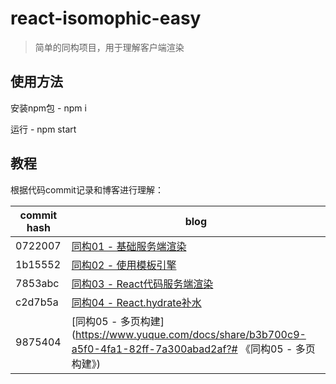 # react-isomophic-easy

> 简单的同构项目，用于理解客户端渲染

## 使用方法

安装npm包 - npm i

运行 - npm start

## 教程
根据代码commit记录和博客进行理解：  

| commit hash |         blog         |
| ----------- | -------------------- |
| 0722007     | [同构01 - 基础服务端渲染](https://www.yuque.com/docs/share/21bf1c47-59c9-453a-b9e0-41dbb6519c83?#%20%E3%80%8A%E5%90%8C%E6%9E%8401%20-%20%E5%9F%BA%E7%A1%80%E6%9C%8D%E5%8A%A1%E7%AB%AF%E6%B8%B2%E6%9F%93%E3%80%8B) |
| 1b15552     | [同构02 - 使用模板引擎](https://www.yuque.com/docs/share/7bf37cb1-cc57-4797-a842-808d2852ba03?#%20%E3%80%8A%E5%90%8C%E6%9E%8402%20-%20%E4%BD%BF%E7%94%A8%E6%A8%A1%E6%9D%BF%E5%BC%95%E6%93%8E%E3%80%8B) |
| 7853abc     | [同构03 - React代码服务端渲染](https://www.yuque.com/docs/share/ed70fcd8-f4c2-43ba-890d-ca68fe40fd58?#%20%E3%80%8A%E5%90%8C%E6%9E%8403%20-%20React%E4%BB%A3%E7%A0%81%E6%9C%8D%E5%8A%A1%E7%AB%AF%E6%B8%B2%E6%9F%93%E3%80%8B) |
| c2d7b5a     | [同构04 - React.hydrate补水](https://www.yuque.com/docs/share/9b00c43f-6180-4f8f-aee4-249d3807d33b?#%20%E3%80%8A%E5%90%8C%E6%9E%8404%20-%20React.hydrate%E8%A1%A5%E6%B0%B4%E3%80%8B) |
| 9875404     | [同构05 - 多页构建](https://www.yuque.com/docs/share/b3b700c9-a5f0-4fa1-82ff-7a300abad2af?# 《同构05 - 多页构建》) |